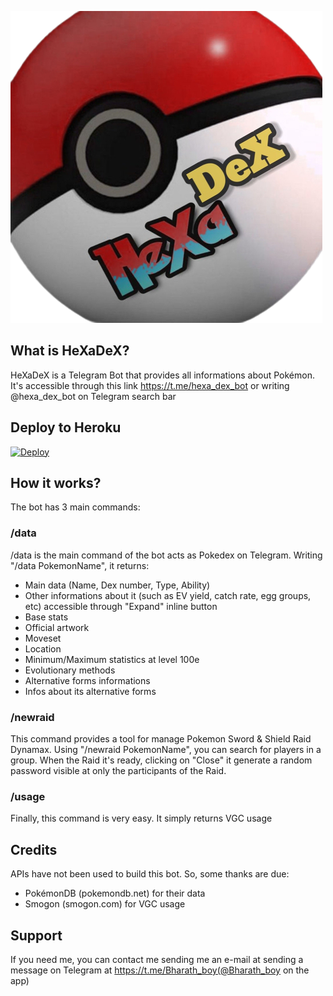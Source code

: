 ![Logo](assets/logo.png)

## What is HeXaDeX?
HeXaDeX is a Telegram Bot that provides all informations about Pokémon. It's accessible through this link https://t.me/hexa_dex_bot or writing @hexa_dex_bot on Telegram search bar

## Deploy to Heroku
[![Deploy](https://www.herokucdn.com/deploy/button.svg)](https://heroku.com/deploy)

## How it works?
The bot has 3 main commands:

### /data
/data is the main command of the bot acts as Pokedex on Telegram. Writing "/data PokemonName", it returns:
* Main data (Name, Dex number, Type, Ability)
* Other informations about it (such as EV yield, catch rate, egg groups, etc) accessible through "Expand" inline button
* Base stats
* Official artwork
* Moveset
* Location
* Minimum/Maximum statistics at level 100e
* Evolutionary methods
* Alternative forms informations
* Infos about its alternative forms

### /newraid
This command provides a tool for manage Pokemon Sword & Shield Raid Dynamax. Using "/newraid PokemonName", you can search for players in a group. When the Raid it's ready, clicking on "Close" it generate a random password visible at only the participants of the Raid.

### /usage
Finally, this command is very easy. It simply returns VGC usage

## Credits
APIs have not been used to build this bot. So, some thanks are due:
* PokémonDB (pokemondb.net) for their data
* Smogon (smogon.com) for VGC usage

## Support
If you need me, you can contact me sending me an e-mail at  sending a message on Telegram at https://t.me/Bharath_boy(@Bharath_boy on the app)
